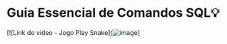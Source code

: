 # Guia Essencial de Comandos SQL💡

[![Link do video - Jogo Play Snake](![image](https://i.imgur.com/VKLFnW7.jpeg)]
